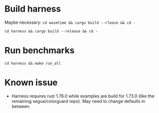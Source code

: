 # Build harness

Maybe necessary:
    `cd wasmtime && cargo build --rlease && cd -`

`cd harness && cargo build --release && cd -`

# Run benchmarks

`cd harness && make run_all`

# Known issue

* Harness requires rust 1.76.0 while examples are build for 1.73.0 (like the remaining segue/colorguard repo). May need to change defaults in between.
